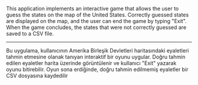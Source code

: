 This application implements an interactive game that allows the user to guess the states on the map of the United States.
Correctly guessed states are displayed on the map, and the user can end the game by typing "Exit".
When the game concludes, the states that were not correctly guessed are saved to a CSV file.

---------------------------------------------------------------------------------------------

Bu uygulama, kullanıcının Amerika Birleşik Devletleri haritasındaki eyaletleri tahmin etmesine olanak tanıyan interaktif bir oyunu uygular. Doğru tahmin edilen eyaletler harita üzerinde görüntülenir ve kullanıcı "Exit" yazarak oyunu bitirebilir. Oyun sona erdiğinde, doğru tahmin edilmemiş eyaletler bir CSV dosyasına kaydedilir
